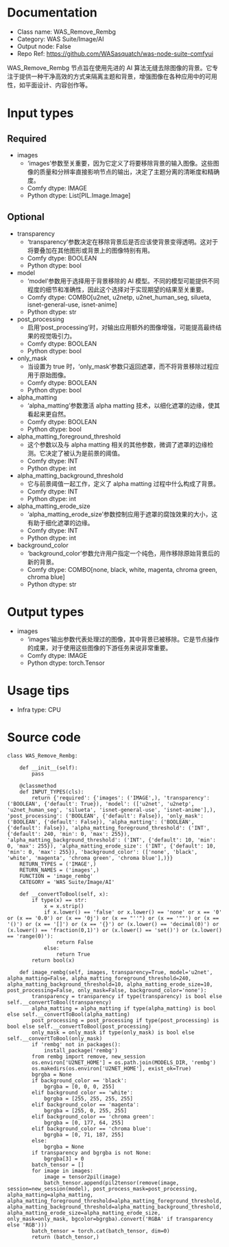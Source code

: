 # Documentation
- Class name: WAS_Remove_Rembg
- Category: WAS Suite/Image/AI
- Output node: False
- Repo Ref: https://github.com/WASasquatch/was-node-suite-comfyui

WAS_Remove_Rembg 节点旨在使用先进的 AI 算法无缝去除图像的背景。它专注于提供一种干净高效的方式来隔离主题和背景，增强图像在各种应用中的可用性，如平面设计、内容创作等。

# Input types
## Required
- images
    - ‘images’参数至关重要，因为它定义了将要移除背景的输入图像。这些图像的质量和分辨率直接影响节点的输出，决定了主题分离的清晰度和精确度。
    - Comfy dtype: IMAGE
    - Python dtype: List[PIL.Image.Image]
## Optional
- transparency
    - ‘transparency’参数决定在移除背景后是否应该使背景变得透明。这对于将要叠加在其他图形或背景上的图像特别有用。
    - Comfy dtype: BOOLEAN
    - Python dtype: bool
- model
    - ‘model’参数用于选择用于背景移除的 AI 模型。不同的模型可能提供不同程度的细节和准确性，因此这个选择对于实现期望的结果至关重要。
    - Comfy dtype: COMBO[u2net, u2netp, u2net_human_seg, silueta, isnet-general-use, isnet-anime]
    - Python dtype: str
- post_processing
    - 启用‘post_processing’时，对输出应用额外的图像增强，可能提高最终结果的视觉吸引力。
    - Comfy dtype: BOOLEAN
    - Python dtype: bool
- only_mask
    - 当设置为 true 时，‘only_mask’参数只返回遮罩，而不将背景移除过程应用于原始图像。
    - Comfy dtype: BOOLEAN
    - Python dtype: bool
- alpha_matting
    - ‘alpha_matting’参数激活 alpha matting 技术，以细化遮罩的边缘，使其看起来更自然。
    - Comfy dtype: BOOLEAN
    - Python dtype: bool
- alpha_matting_foreground_threshold
    - 这个参数以及与 alpha matting 相关的其他参数，微调了遮罩的边缘检测。它决定了被认为是前景的阈值。
    - Comfy dtype: INT
    - Python dtype: int
- alpha_matting_background_threshold
    - 它与前景阈值一起工作，定义了 alpha matting 过程中什么构成了背景。
    - Comfy dtype: INT
    - Python dtype: int
- alpha_matting_erode_size
    - ‘alpha_matting_erode_size’参数控制应用于遮罩的腐蚀效果的大小，这有助于细化遮罩的边缘。
    - Comfy dtype: INT
    - Python dtype: int
- background_color
    - ‘background_color’参数允许用户指定一个纯色，用作移除原始背景后的新的背景。
    - Comfy dtype: COMBO[none, black, white, magenta, chroma green, chroma blue]
    - Python dtype: str

# Output types
- images
    - ‘images’输出参数代表处理过的图像，其中背景已被移除。它是节点操作的成果，对于使用这些图像的下游任务来说非常重要。
    - Comfy dtype: IMAGE
    - Python dtype: torch.Tensor

# Usage tips
- Infra type: CPU

# Source code
```
class WAS_Remove_Rembg:

    def __init__(self):
        pass

    @classmethod
    def INPUT_TYPES(cls):
        return {'required': {'images': ('IMAGE',), 'transparency': ('BOOLEAN', {'default': True}), 'model': (['u2net', 'u2netp', 'u2net_human_seg', 'silueta', 'isnet-general-use', 'isnet-anime'],), 'post_processing': ('BOOLEAN', {'default': False}), 'only_mask': ('BOOLEAN', {'default': False}), 'alpha_matting': ('BOOLEAN', {'default': False}), 'alpha_matting_foreground_threshold': ('INT', {'default': 240, 'min': 0, 'max': 255}), 'alpha_matting_background_threshold': ('INT', {'default': 10, 'min': 0, 'max': 255}), 'alpha_matting_erode_size': ('INT', {'default': 10, 'min': 0, 'max': 255}), 'background_color': (['none', 'black', 'white', 'magenta', 'chroma green', 'chroma blue'],)}}
    RETURN_TYPES = ('IMAGE',)
    RETURN_NAMES = ('images',)
    FUNCTION = 'image_rembg'
    CATEGORY = 'WAS Suite/Image/AI'

    def __convertToBool(self, x):
        if type(x) == str:
            x = x.strip()
            if x.lower() == 'false' or x.lower() == 'none' or x == '0' or (x == '0.0') or (x == '0j') or (x == "''") or (x == '""') or (x == '()') or (x == '[]') or (x == '{}') or (x.lower() == 'decimal(0)') or (x.lower() == 'fraction(0,1)') or (x.lower() == 'set()') or (x.lower() == 'range(0)'):
                return False
            else:
                return True
        return bool(x)

    def image_rembg(self, images, transparency=True, model='u2net', alpha_matting=False, alpha_matting_foreground_threshold=240, alpha_matting_background_threshold=10, alpha_matting_erode_size=10, post_processing=False, only_mask=False, background_color='none'):
        transparency = transparency if type(transparency) is bool else self.__convertToBool(transparency)
        alpha_matting = alpha_matting if type(alpha_matting) is bool else self.__convertToBool(alpha_matting)
        post_processing = post_processing if type(post_processing) is bool else self.__convertToBool(post_processing)
        only_mask = only_mask if type(only_mask) is bool else self.__convertToBool(only_mask)
        if 'rembg' not in packages():
            install_package('rembg')
        from rembg import remove, new_session
        os.environ['U2NET_HOME'] = os.path.join(MODELS_DIR, 'rembg')
        os.makedirs(os.environ['U2NET_HOME'], exist_ok=True)
        bgrgba = None
        if background_color == 'black':
            bgrgba = [0, 0, 0, 255]
        elif background_color == 'white':
            bgrgba = [255, 255, 255, 255]
        elif background_color == 'magenta':
            bgrgba = [255, 0, 255, 255]
        elif background_color == 'chroma green':
            bgrgba = [0, 177, 64, 255]
        elif background_color == 'chroma blue':
            bgrgba = [0, 71, 187, 255]
        else:
            bgrgba = None
        if transparency and bgrgba is not None:
            bgrgba[3] = 0
        batch_tensor = []
        for image in images:
            image = tensor2pil(image)
            batch_tensor.append(pil2tensor(remove(image, session=new_session(model), post_process_mask=post_processing, alpha_matting=alpha_matting, alpha_matting_foreground_threshold=alpha_matting_foreground_threshold, alpha_matting_background_threshold=alpha_matting_background_threshold, alpha_matting_erode_size=alpha_matting_erode_size, only_mask=only_mask, bgcolor=bgrgba).convert('RGBA' if transparency else 'RGB')))
        batch_tensor = torch.cat(batch_tensor, dim=0)
        return (batch_tensor,)
```